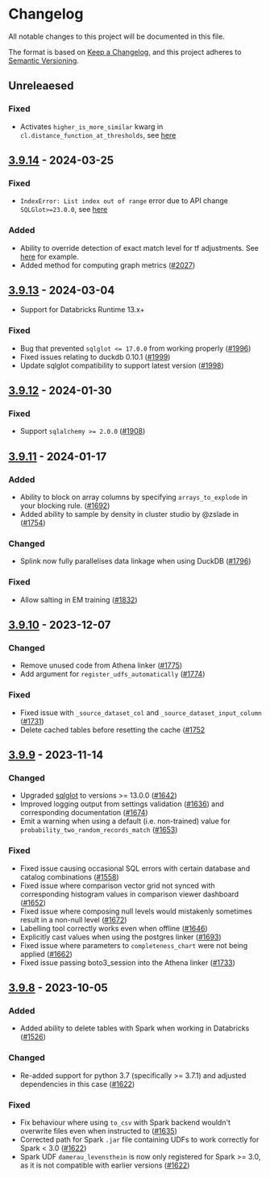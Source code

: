 # Changelog

All notable changes to this project will be documented in this file.

The format is based on [Keep a Changelog](https://keepachangelog.com/en/1.0.0/),
and this project adheres to [Semantic Versioning](https://semver.org/spec/v2.0.0.html).

## Unreleaesed

### Fixed

- Activates `higher_is_more_similar` kwarg in `cl.distance_function_at_thresholds`, see [here](https://github.com/moj-analytical-services/splink/pull/2116)

## [3.9.14] - 2024-03-25

### Fixed

- `IndexError: List index out of range` error due to API change `SQLGlot>=23.0.0`, see [here](https://github.com/moj-analytical-services/splink/pull/2079)

### Added

- Ability to override detection of exact match level for tf adjustments. See [here](https://gist.github.com/RobinL/6e11c04aa1204ac3e7452eddd778ab4f) for example.
- Added method for computing graph metrics ([#2027](https://github.com/moj-analytical-services/splink/pull/2027))

## [3.9.13] - 2024-03-04

- Support for Databricks Runtime 13.x+

### Fixed

- Bug that prevented `sqlglot <= 17.0.0` from working properly ([#1996](https://github.com/moj-analytical-services/splink/pull/1996))
- Fixed issues relating to duckdb 0.10.1 ([#1999](https://github.com/moj-analytical-services/splink/pull/1999))
- Update sqlglot compatibility to support latest version ([#1998](https://github.com/moj-analytical-services/splink/pull/1998))

## [3.9.12] - 2024-01-30

### Fixed

- Support `sqlalchemy >= 2.0.0` ([#1908](https://github.com/moj-analytical-services/splink/pull/1908))

## [3.9.11] - 2024-01-17

### Added

- Ability to block on array columns by specifying `arrays_to_explode` in your blocking rule. ([#1692](https://github.com/moj-analytical-services/splink/pull/1692))
- Added ability to sample by density in cluster studio by @zslade in ([#1754](https://github.com/moj-analytical-services/splink/pull/1754))

### Changed

- Splink now fully parallelises data linkage when using DuckDB ([#1796](https://github.com/moj-analytical-services/splink/pull/1796))

### Fixed

- Allow salting in EM training ([#1832](https://github.com/moj-analytical-services/splink/pull/1832))

## [3.9.10] - 2023-12-07

### Changed

- Remove unused code from Athena linker ([#1775](https://github.com/moj-analytical-services/splink/pull/1775))
- Add argument for `register_udfs_automatically` ([#1774](https://github.com/moj-analytical-services/splink/pull/1774))

### Fixed

- Fixed issue with `_source_dataset_col` and `_source_dataset_input_column` ([#1731](https://github.com/moj-analytical-services/splink/pull/1731))
- Delete cached tables before resetting the cache ([#1752](https://github.com/moj-analytical-services/splink/pull/1752)

## [3.9.9] - 2023-11-14

### Changed

- Upgraded [sqlglot](https://github.com/tobymao/sqlglot) to versions >= 13.0.0 ([#1642](https://github.com/moj-analytical-services/splink/pull/1642))
- Improved logging output from settings validation ([#1636](https://github.com/moj-analytical-services/splink/pull/1636)) and corresponding documentation ([#1674](https://github.com/moj-analytical-services/splink/pull/1674))
- Emit a warning when using a default (i.e. non-trained) value for `probability_two_random_records_match` ([#1653](https://github.com/moj-analytical-services/splink/pull/1653))

### Fixed

- Fixed issue causing occasional SQL errors with certain database and catalog combinations ([#1558](https://github.com/moj-analytical-services/splink/pull/1558))
- Fixed issue where comparison vector grid not synced with corresponding histogram values in comparison viewer dashboard ([#1652](https://github.com/moj-analytical-services/splink/pull/1652))
- Fixed issue where composing null levels would mistakenly sometimes result in a non-null level ([#1672](https://github.com/moj-analytical-services/splink/pull/1672))
- Labelling tool correctly works even when offline ([#1646](https://github.com/moj-analytical-services/splink/pull/1646))
- Explicitly cast values when using the postgres linker ([#1693](https://github.com/moj-analytical-services/splink/pull/1693))
- Fixed issue where parameters to `completeness_chart` were not being applied ([#1662](https://github.com/moj-analytical-services/splink/pull/1662))
- Fixed issue passing boto3_session into the Athena linker ([#1733](https://github.com/moj-analytical-services/splink/pull/1733/files))

## [3.9.8] - 2023-10-05

### Added

- Added ability to delete tables with Spark when working in Databricks ([#1526](https://github.com/moj-analytical-services/splink/pull/1526))

### Changed

- Re-added support for python 3.7 (specifically >= 3.7.1) and adjusted dependencies in this case ([#1622](https://github.com/moj-analytical-services/splink/pull/1622))

### Fixed

- Fix behaviour where using `to_csv` with Spark backend wouldn't overwrite files even when instructed to ([#1635](https://github.com/moj-analytical-services/splink/pull/1635))
- Corrected path for Spark `.jar` file containing UDFs to work correctly for Spark < 3.0 ([#1622](https://github.com/moj-analytical-services/splink/pull/1622))
- Spark UDF `damerau_levensthein` is now only registered for Spark >= 3.0, as it is not compatible with earlier versions ([#1622](https://github.com/moj-analytical-services/splink/pull/1622))

[unreleased]: https://github.com/moj-analytical-services/splink/compare/3.9.14...HEAD
[3.9.14]: https://github.com/moj-analytical-services/splink/compare/3.9.13...3.9.14
[3.9.13]: https://github.com/moj-analytical-services/splink/compare/3.9.12...3.9.13
[3.9.12]: https://github.com/moj-analytical-services/splink/compare/3.9.11...3.9.12
[3.9.11]: https://github.com/moj-analytical-services/splink/compare/3.9.10...3.9.11
[3.9.10]: https://github.com/moj-analytical-services/splink/compare/v3.9.9...3.9.10
[3.9.9]: https://github.com/moj-analytical-services/splink/compare/v3.9.8...3.9.9
[3.9.8]: https://github.com/moj-analytical-services/splink/compare/v3.9.7...v3.9.8
